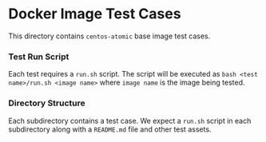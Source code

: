 # Docker Image Test Cases

This directory contains `centos-atomic` base image test cases.

### Test Run Script
Each test requires a `run.sh` script. The script will be executed as `bash <test name>/run.sh <image name>` where `image name` is the image being tested.

### Directory Structure
Each subdirectory contains a test case. We expect a `run.sh` script in each subdirectory along with a `README.md` file and other test assets.
